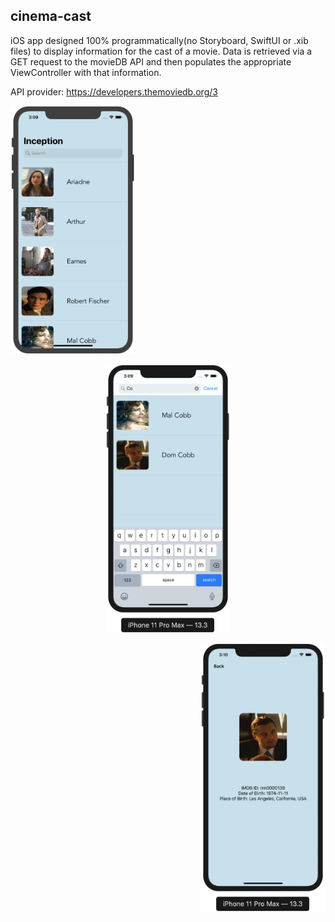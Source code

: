 ## cinema-cast

iOS app designed 100% programmatically(no Storyboard, SwiftUI or .xib files) to display information for the cast of a movie. Data is retrieved via a GET request to the movieDB API and then populates the appropriate ViewController with that information. 

API provider: https://developers.themoviedb.org/3 

<p align="left">
  <img width="200" src="home.png">
</p>

<p align="center">
  <img width="200" src="search.png">
</p>

<p align="right">
  <img width="200" src="info.png">
</p>


